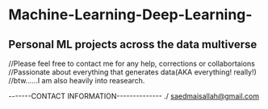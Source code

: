 # Machine-Learning-Deep-Learning-
Personal ML projects across the data multiverse
------------------------------------------------
//Please feel free to contact me for any help, corrections or collabortaions
//Passionate about everything that generates data(AKA everything! really!)
//btw......I am also heavily into reasearch.

-------CONTACT INFORMATION--------------
./ saedmaisallah@gmail.com
